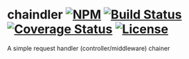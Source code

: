 # chaindler [![NPM](https://img.shields.io/npm/v/chaindler)](https://www.npmjs.com/package/chaindler) [![Build Status](https://github.com/zishone/chaindler/workflows/CI/badge.svg)](https://github.com/zishone/chaindler/actions?query=workflow%3ACI) [![Coverage Status](https://coveralls.io/repos/github/zishone/chaindler/badge.svg?branch=master)](https://coveralls.io/github/zishone/chaindler?branch=master) [![License](https://img.shields.io/npm/l/chaindler)](https://github.com/zishone/chaindler/blob/master/LICENSE)
A simple request handler (controller/middleware) chainer
